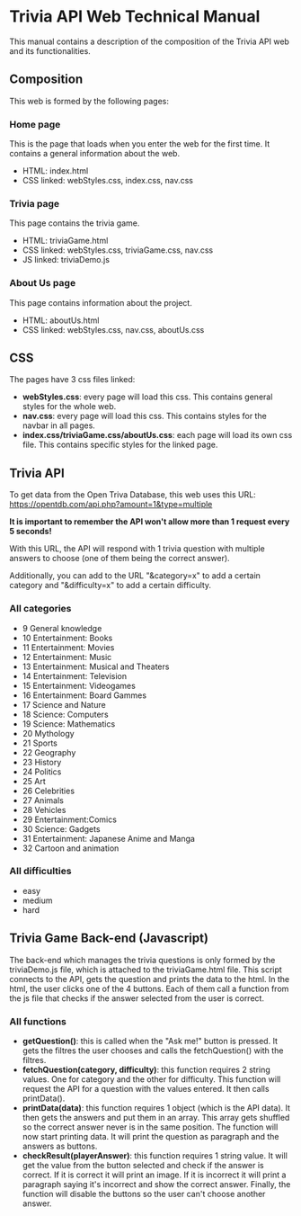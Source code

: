 # Trivia API Web Technical Manual
This manual contains a description of the composition of the Trivia API web and its functionalities.

## Composition
This web  is formed by the following pages:
### Home page
This is the page that loads when you enter the web for the first time. It contains a general information about the web.
- HTML: index.html
- CSS linked: webStyles.css, index.css, nav.css
### Trivia page
This page contains the trivia game.
- HTML: triviaGame.html
- CSS linked: webStyles.css, triviaGame.css, nav.css
- JS linked: triviaDemo.js
### About Us page
This page contains information about the project.
- HTML: aboutUs.html
- CSS linked: webStyles.css, nav.css, aboutUs.css

## CSS
The pages have 3 css files linked:
- **webStyles.css**: every page will load this css. This contains general styles for the whole web.
- **nav.css**: every page will load this css. This contains styles for the navbar in all pages.
- **index.css/triviaGame.css/aboutUs.css**: each page will load its own css file. This contains specific styles for the linked page.

## Trivia API
To get data from the Open Triva Database, this web uses this URL:
https://opentdb.com/api.php?amount=1&type=multiple

**It is important to remember the API won't allow more than 1 request every 5 seconds!**

With this URL, the API will respond with 1 trivia question with multiple answers to choose (one of them being the correct answer).

Additionally, you can add to the URL "&category=x" to add a certain category and "&difficulty=x" to add a certain difficulty.
### All categories
- 9 General knowledge
- 10 Entertainment: Books
- 11 Entertainment: Movies
- 12 Entertainment: Music
- 13 Entertainment: Musical and Theaters
- 14 Entertainment: Television
- 15 Entertainment: Videogames
- 16 Entertainment: Board Gammes
- 17 Science and Nature
- 18 Science: Computers
- 19 Science: Mathematics
- 20 Mythology
- 21 Sports
- 22 Geography
- 23 History
- 24 Politics
- 25 Art
- 26 Celebrities
- 27 Animals
- 28 Vehicles
- 29 Entertainment:Comics
- 30 Science: Gadgets
- 31 Entertainment: Japanese Anime and Manga
- 32 Cartoon and animation
### All difficulties
- easy
- medium
- hard

## Trivia Game Back-end (Javascript)
The back-end which manages the trivia questions is only formed by the triviaDemo.js file, which is attached to the triviaGame.html file.
This script connects to the API, gets the question and prints the data to the html.
In the html, the user clicks one of the 4 buttons. Each of them call a function from the js file that checks if the answer selected from the user is correct.

### All functions
- **getQuestion()**: this is called when the "Ask me!" button is pressed. It gets the filtres the user chooses and calls the fetchQuestion() with the filtres.
- **fetchQuestion(category, difficulty)**: this function requires 2 string values. One for category and the other for difficulty. This function will request the API for a question with the values entered. It then calls printData().
- **printData(data)**: this function requires 1 object (which is the API data). It then gets the answers and put them in an array. This array gets shuffled so the correct answer never is in the same position. The function will now start printing data. It will print the question as paragraph and the answers as buttons.
- **checkResult(playerAnswer)**: this function requires 1 string value. It will get the value from the button selected and check if the answer is correct. If it is correct it will print an image. If it is incorrect it will print a paragraph saying it's incorrect and show the correct answer. Finally, the function will disable the buttons so the user can't choose another answer.